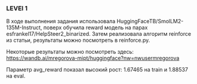 ### LEVEl 1
В ходе выполнения задания использовала HuggingFaceTB/SmolLM2-135M-Instruct, поверх обучила reward модель на парах esfrankel17/HelpSteer2_binarized. Затем реализовала алгоритм reinforce из статьи, результаты можно посмотреть в reinforce.py. 

Некоторые результаты можно посмотреть здесь: https://wandb.ai/mregorova-mipt/huggingface?nw=nwusermregorova

Параметр avg_reward	показал высокий рост: 1.67465 на train и 1.88537 на eval. 
